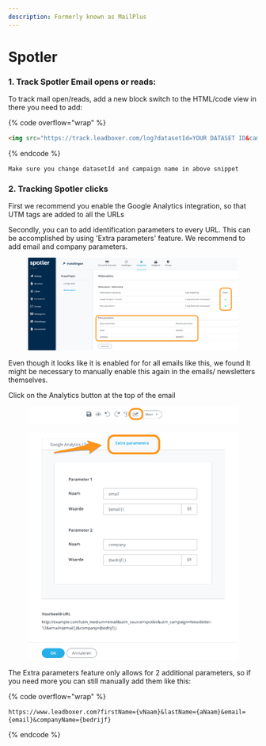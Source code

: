```yaml
---
description: Formerly known as MailPlus
---
```


# Spotler

### 1. Track Spotler Email opens or reads:

To track mail open/reads, add a new block switch to the HTML/code view in there you need to add:

{% code overflow="wrap" %}
```html
<img src="https://track.leadboxer.com/log?datasetId=YOUR DATASET ID&campaign=Voorbeeld-Campagne-Naam&email={email}"/>
```
{% endcode %}

```
Make sure you change datasetId and campaign name in above snippet
```

### 2. Tracking Spotler clicks

First we recommend you enable the Google Analytics integration, so that UTM tags are added to all the URLs

Secondly, you can to add identification parameters to every URL. This can be accomplished by using 'Extra parameters' feature. We recommend to add email and company parameters.

<figure><img src="../../../.gitbook/assets/Screenshot_13_09_2022__11_44.png" alt=""><figcaption></figcaption></figure>

Even though it looks like it is enabled for for all emails like this, we found It might be necessary to manually enable this again in the emails/ newsletters themselves.

&#x20;Click on the Analytics button at the top of the email

<figure><img src="../../../.gitbook/assets/Spotler (1).png" alt=""><figcaption></figcaption></figure>

<figure><img src="../../../.gitbook/assets/Spotler.png" alt=""><figcaption></figcaption></figure>

The Extra parameters feature only allows for 2 additional parameters, so if you need more you can still manually add them like this:

{% code overflow="wrap" %}
```url
https://www.leadboxer.com?firstName={vNaam}&lastName={aNaam}&email={email}&companyName={bedrijf}
```
{% endcode %}

